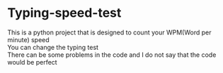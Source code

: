 # Typing-speed-test
This is a python project that is designed to count your WPM(Word per minute) speed
<br>
You can change the typing test
<br>
There can be some problems in the code and I do not say that the code would be perfect

